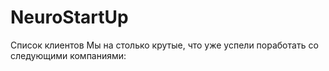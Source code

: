 # NeuroStartUp

Список клиентов
Мы на столько крутые, что уже успели поработать со следующими компаниями: